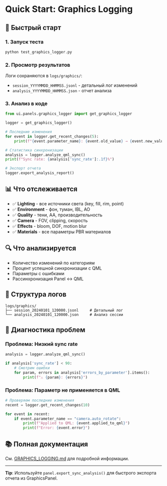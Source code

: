 # Quick Start: Graphics Logging

## 🚀 Быстрый старт

### 1. Запуск теста

```bash
python test_graphics_logger.py
```

### 2. Просмотр результатов

Логи сохраняются в `logs/graphics/`:
- `session_YYYYMMDD_HHMMSS.jsonl` - детальный лог изменений
- `analysis_YYYYMMDD_HHMMSS.json` - отчет анализа

### 3. Анализ в коде

```python
from ui.panels.graphics_logger import get_graphics_logger

logger = get_graphics_logger()

# Последние изменения
for event in logger.get_recent_changes(5):
    print(f"{event.parameter_name}: {event.old_value} → {event.new_value}")

# Статистика синхронизации
analysis = logger.analyze_qml_sync()
print(f"Sync rate: {analysis['sync_rate']:.1f}%")

# Экспорт отчета
logger.export_analysis_report()
```

## 📊 Что отслеживается

- ✅ **Lighting** - все источники света (key, fill, rim, point)
- ✅ **Environment** - фон, туман, IBL, AO
- ✅ **Quality** - тени, AA, производительность
- ✅ **Camera** - FOV, clipping, скорость
- ✅ **Effects** - bloom, DOF, motion blur
- ✅ **Materials** - все параметры PBR материалов

## 🔍 Что анализируется

- Количество изменений по категориям
- Процент успешной синхронизации с QML
- Параметры с ошибками
- Рассинхронизация Panel ↔ QML

## 📁 Структура логов

```
logs/graphics/
├── session_20240101_120000.jsonl     # Детальный лог
└── analysis_20240101_120000.json     # Анализ сессии
```

## 🐛 Диагностика проблем

### Проблема: Низкий sync rate

```python
analysis = logger.analyze_qml_sync()

if analysis['sync_rate'] < 90:
    # Смотрим ошибки
    for param, errors in analysis['errors_by_parameter'].items():
        print(f"⚠️ {param}: {errors}")
```

### Проблема: Параметр не применяется в QML

```python
# Проверяем последние изменения
recent = logger.get_recent_changes(10)

for event in recent:
    if event.parameter_name == "camera.auto_rotate":
        print(f"Applied to QML: {event.applied_to_qml}")
        print(f"Error: {event.error}")
```

## 📚 Полная документация

См. [GRAPHICS_LOGGING.md](GRAPHICS_LOGGING.md) для подробной информации.

---

**Tip**: Используйте `panel.export_sync_analysis()` для быстрого экспорта отчета из GraphicsPanel.
